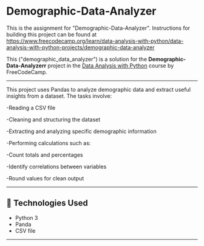 # Demographic-Data-Analyzer
This is the assignment for "Demographic-Data-Analyzer". Instructions for building this project can be found at https://www.freecodecamp.org/learn/data-analysis-with-python/data-analysis-with-python-projects/demographic-data-analyzer

This ("demographic_data_analyzer") is a solution for the **Demographic-Data-Analyzerr** project in the [Data Analysis with Python](https://www.freecodecamp.org/learn/data-analysis-with-python/) course by FreeCodeCamp.

---


This project uses Pandas to analyze demographic data and extract useful insights from a dataset. The tasks involve:

-Reading a CSV file

-Cleaning and structuring the dataset

-Extracting and analyzing specific demographic information

-Performing calculations such as:

  -Count totals and percentages

  -Identify correlations between variables

  -Round values for clean output

---

## 🧪 Technologies Used

- Python 3
- Panda
- CSV file

---

